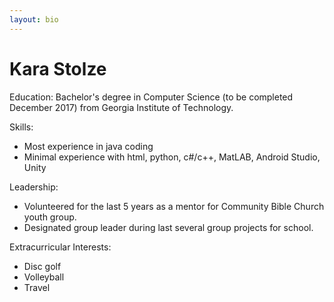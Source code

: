 ```yaml
---
layout: bio
---
```


# [](#header-1)Kara Stolze

Education: Bachelor's degree in Computer Science (to be completed December 2017) from Georgia Institute of Technology.

Skills:
* Most experience in java coding
* Minimal experience with html, python, c#/c++, MatLAB, Android Studio, Unity

Leadership: 
* Volunteered for the last 5 years as a mentor for Community Bible Church youth group.
* Designated group leader during last several group projects for school. 

Extracurricular Interests:
* Disc golf
* Volleyball
* Travel
